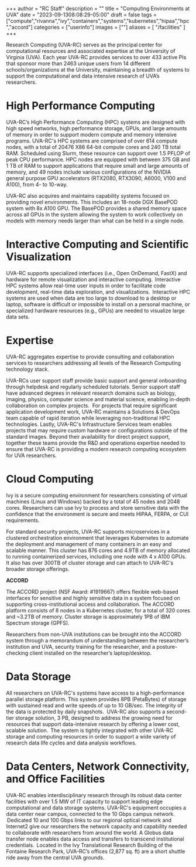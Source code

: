 +++
author = "RC Staff"
description = ""
title = "Computing Environments at UVA"
date = "2023-09-1308:08:29-05:00"
draft = false
tags = ["compute","rivanna","ivy","containers","systems","kubernetes","hipaa","hpc","accord"]
categories = ["userinfo"]
images = [""]
aliases = [ "/facilities" ]
+++

Research Computing (UVA-RC) serves as the principal center for computational resources and associated expertise at the University of Virginia (UVA). Each year UVA-RC provides services to over 433 active PIs that sponsor more than 2463 unique users from 14 different schools/organizations at the University, maintaining a breadth of systems to support the computational and data intensive research of UVA’s researchers.  

# High Performance Computing 

UVA-RC’s High Performance Computing (HPC) systems are designed with high speed networks, high performance storage, GPUs, and large amounts of memory in order to support modern compute and memory intensive programs. UVA-RC's HPC systems are comprised of over 614 compute nodes, with a total of 20476 X86 64-bit compute cores and 240 TB total RAM. Scheduled using Slurm, these resource can support over 1.5 PFLOP of peak CPU performance. HPC nodes are equipped with between 375 GB and 1 TB of RAM to support applications that require small and large amounts of memory, and 49 nodes include various configurations of the NVIDIA general purpose GPU accelerators (RTX2080, RTX3090, A6000, V100 and A100), from 4- to 10-way.    

UVA-RC also acquires and maintains capability systems focused on providing novel environments. This includes an 18-node DGX BasePOD system with 8x A100 GPU. The BasePOD provides a shared memory space across all GPUs in the system allowing the system to work collectively on models with memory needs larger than what can be held in a single node.  

# Interactive Computing and Scientific Visualization 

UVA-RC supports specialized interfaces (i.e., Open OnDemand, FastX) and hardware for remote visualization and interactive computing.  Interactive HPC systems allow real-time user inputs in order to facilitate code development, real-time data exploration, and visualizations.  Interactive HPC systems are used when data are too large to download to a desktop or laptop, software is difficult or impossible to install on a personal machine, or specialized hardware resources (e.g., GPUs) are needed to visualize large data sets. 

# Expertise 

UVA-RC aggregates expertise to provide consulting and collaboration services to researchers addressing all levels of the Research Computing technology stack.  

UVA-RCs user support staff provide basic support and general onboarding through helpdesk and regularly scheduled tutorials. Senior support staff have advanced degrees in relevant research domains such as biology, imaging, physics, computer science and material science, enabling in-depth collaboration on complex projects.  For projects that require significant application development work, UVA-RC maintains a Solutions & DevOps team capable of rapid iteration while leveraging non-traditional HPC technologies. Lastly, UVA-RC's Infrastructure Services team enables projects that may require custom hardware or configurations outside of the standard images. Beyond their availability for direct project support, together these teams provide the R&D and operations expertise needed to ensure that UVA-RC is providing a modern research computing ecosystem for UVA researchers. 

# Cloud Computing 

Ivy is a secure computing environment for researchers consisting of virtual machines (Linux and Windows) backed by a total of 45 nodes and 2048 cores. Researchers can use Ivy to process and store sensitive data with the confidence that the environment is secure and meets HIPAA, FERPA, or CUI requirements. 

For standard security projects, UVA-RC supports microservices in a clustered orchestration environment that leverages Kubernetes to automate the deployment and management of many containers in an easy and scalable manner. This cluster has 876 cores and 4.9TB of memory allocated to running containerized services, including one node with 4 x A100 GPUs. It also has over 300TB of cluster storage and can attach to UVA-RC's broader storage offerings. 

**ACCORD**

The ACCORD project (NSF Award: #1919667) offers flexible web-based interfaces for sensitive and highly sensitive data in a system focused on supporting cross-institutional access and collaboration. The ACCORD platform consists of 8 nodes in a Kubernetes cluster, for a total of 320 cores and ~3.2TB of memory. Cluster storage is approximately 1PB of IBM Spectrum storage (GPFS).  

Researchers from non-UVA institutions can be brought into the ACCORD system through a memorandum of understanding between the researcher’s institution and UVA, security training for the researcher, and a posture-checking client installed on the researcher’s laptop/desktop. 

# Data Storage 

All researchers on UVA-RC's systems have access to a high-performance parallel storage platform. This system provides 8PB (PetaBytes) of storage with sustained read and write speeds of up to 10 GB/sec. The integrity of the data is protected by daily snapshots.  UVA-RC also supports a second-tier storage solution, 3 PB, designed to address the growing need for resources that support data-intensive research by offering a lower cost, scalable solution.  The system is tightly integrated with other UVA-RC storage and computing resources in order to support a wide variety of research data life cycles and data analysis workflows. 

# Data Centers, Network Connectivity, and Office Facilities 

UVA-RC enables interdisciplinary research through its robust data center facilities with over 1.5 MW of IT capacity to support leading edge computational and data storage systems. UVA-RC's equipment occupies a data center near campus, connected to the 10 Gbps campus network.  Dedicated 10 and 100 Gbps links to our regional optical network and Internet2 give our researchers the network capacity and capability needed to collaborate with researchers from around the world. A Globus data transfer node enables data access and transfers to transcend institutional credentials.  Located in the Ivy Translational Research Building of the Fontaine Research Park, UVA-RC’s offices (2,877 sq. ft) are a short shuttle ride away from the central UVA grounds.
